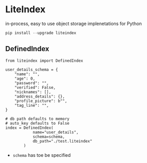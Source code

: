 # LiteIndex
in-process, easy to use object storage implenetations for Python


```python
pip install --upgrade liteindex
```

## DefinedIndex
```
from liteindex import DefinedIndex

user_details_schema = {
    "name": "",
    "age": 0,
    "password": "",
    "verified": False,
    "nicknames": [],
    "address_details": {},
    "profile_picture": b"",
    "tag_line": "",
}

# db path defaults to memory
# auto_key defaults to False
index = DefinedIndex(
            name="user_details",
            schema=schema,
            db_path="./test.liteindex"
        )
```
- `schema` has toe be specified
